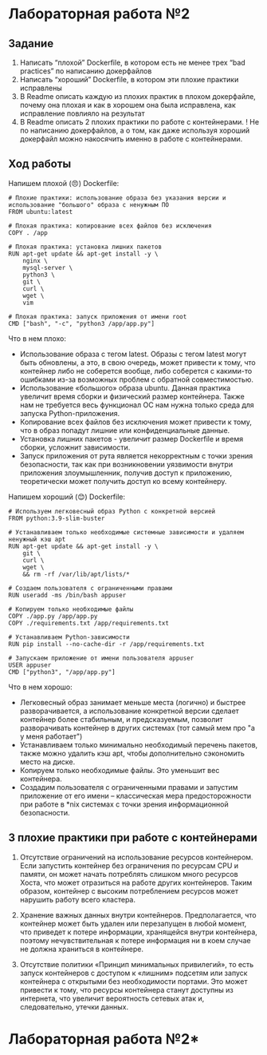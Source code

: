 # Лабораторная работа №2

## Задание

1. Написать “плохой” Dockerfile, в котором есть не менее трех “bad practices” по написанию докерфайлов
2. Написать “хороший” Dockerfile, в котором эти плохие практики исправлены
3. В Readme описать каждую из плохих практик в плохом докерфайле, почему она плохая и как в хорошем она была исправлена, как исправление повлияло на результат
4. В Readme описать 2 плохих практики по работе с контейнерами. ! Не по написанию докерфайлов, а о том, как даже используя хороший докерфайл можно накосячить именно в работе с контейнерами.


## Ход работы

Напишем плохой (😠) Dockerfile:
```
# Плохие практики: использование образа без указания версии и использование "большого" образа с ненужным ПО
FROM ubuntu:latest

# Плохая практика: копирование всех файлов без исключения 
COPY . /app

# Плохая практика: установка лишних пакетов
RUN apt-get update && apt-get install -y \
    nginx \
    mysql-server \
    python3 \
    git \
    curl \
    wget \
    vim

# Плохая практика: запуск приложения от имени root
CMD ["bash", "-c", "python3 /app/app.py"]
```

Что в нем плохо:
- Использование образа с тегом latest. Образы с тегом latest могут быть обновлены, а это, в свою очередь, может привести к тому, что контейнер либо не соберется вообще, либо соберется с какими-то ошибками из-за возможных проблем с обратной совместимостью.
- Использование «большого» образа ubuntu. Данная практика увеличит время сборки и физический размер контейнера. Также нам не требуется весь функционал ОС нам нужна только среда для запуска Python-приложения.
- Копирование всех файлов без исключения может привести к тому, что в образ попадут лишние или конфиденциальные данные.
- Установка лишних пакетов - увеличит размер Dockerfile и время сборки, усложнит зависимости.
- Запуск приложения от рута является некорректным с точки зрения безопасности, так как при возникновении уязвимости внутри приложения злоумышленник, получив доступ к приложению, теоретически может получить доступ ко всему контейнеру.

Напишем хороший (😊) Dockerfile:
```
# Используем легковесный образ Python с конкретной версией
FROM python:3.9-slim-buster

# Устанавливаем только необходимые системные зависимости и удаляем ненужный кэш apt
RUN apt-get update && apt-get install -y \
    git \
    curl \
    wget \
    && rm -rf /var/lib/apt/lists/*

# Создаем пользователя с ограниченными правами
RUN useradd -ms /bin/bash appuser

# Копируем только необходимые файлы
COPY ./app.py /app/app.py
COPY ./requirements.txt /app/requirements.txt

# Устанавливаем Python-зависимости
RUN pip install --no-cache-dir -r /app/requirements.txt

# Запускаем приложение от имени пользователя appuser
USER appuser
CMD ["python3", "/app/app.py"]

```
Что в нем хорошо:
- Легковесный образ занимает меньше места (логично) и быстрее разворачивается, а использование конкретной версии сделает контейнер более стабильным, и предсказуемым, позволит разворачивать контейнер в других системах (тот самый мем про "а у меня работает")
- Устанавливаем только минимально необходимый перечень пакетов, также можно удалить кэш apt, чтобы дополнительно сэкономить место на диске.
- Копируем только необходимые файлы. Это уменьшит вес контейнера.
- Создадим пользователя с ограниченными правами и запустим приложение от его имени – классическая мера предосторожности при работе в *nix системах с точки зрения информационной безопасности.


## 3 плохие практики при работе с контейнерами
1. Отсутствие ограничений на использование ресурсов контейнером. Если запустить контейнер без ограничения по ресурсам CPU и памяти, он может начать потреблять слишком много ресурсов Хоста, что может отразиться на работе других контейнеров. Таким образом, контейнер с высоким потреблением ресурсов может нарушить работу всего кластера.

2. Хранение важных данных внутри контейнеров. Предполагается, что контейнер может быть удален или перезапущен в любой момент, что приведет к потере информации, хранящейся внутри контейнера, поэтому нечувствительная к потере информация ни в коем случае не должна храниться в контейнере.

3. Отсутствие политики «Принцип минимальных привилегий», то есть запуск контейнеров с доступом к «лишним» подсетям или запуск контейнера с открытыми без необходимости портами. Это может привести к тому, что ресурсы контейнера станут доступны из интернета, что увеличит вероятность сетевых атак и, следовательно, утечки данных.

# Лабораторная работа №2*
